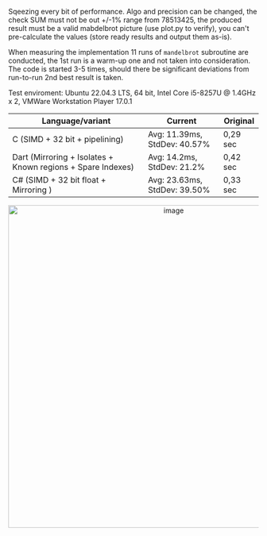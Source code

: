 Sqeezing every bit of performance. Algo and precision can be changed, the check SUM must not be out +/-1% range from 78513425, the produced result must be a valid mabdelbrot picture (use plot.py to verify), you can't pre-calculate the values (store ready results and output them as-is).

When measuring the implementation 11 runs of `mandelbrot` subroutine are conducted, the 1st run is a warm-up one and not taken into consideration. The code is started 3-5 times, should there be significant deviations from run-to-run 2nd best result is taken.

Test enviroment: Ubuntu 22.04.3 LTS, 64 bit, Intel Core i5-8257U @ 1.4GHz x 2, VMWare Workstation Player 17.0.1

| Language/variant                            | Current                         | Original         |
|---------------------------------------------|---------------------------------|------------------|
| C (SIMD + 32 bit + pipelining)              | Avg: 11.39ms, StdDev: 40.57%    | 0,29 sec         |
| Dart (Mirroring + Isolates + Known regions + Spare Indexes) | Avg: 14.2ms, StdDev: 21.2%    | 0,42 sec         |
| C# (SIMD + 32 bit float + Mirroring )       | Avg: 23.63ms, StdDev: 39.50%    | 0,33 sec         |


<center>
<img width="650" alt="image" src="https://github.com/maxim-saplin/mandelbrot/assets/7947027/a7cbc30e-3d13-4006-bb4b-610c68f69d2d">
</center>
